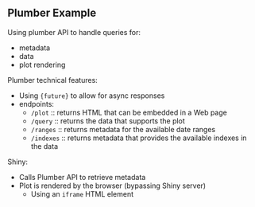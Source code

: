 ## Plumber Example

Using plumber API to handle queries for:
- metadata
- data
- plot rendering

Plumber technical features:

- Using `{future}` to allow for async responses
- endpoints:
  - `/plot` :: returns HTML that can be embedded in a Web page
  - `/query` :: returns the data that supports the plot
  - `/ranges` :: returns metadata for the available date ranges
  - `/indexes` :: returns metadata that provides the available indexes in the data

Shiny:

- Calls Plumber API to retrieve metadata
- Plot is rendered by the browser (bypassing Shiny server)
  - Using an `iframe` HTML element
